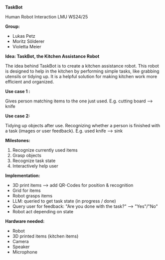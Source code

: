 **TaskBot**

Human Robot Interaction
LMU WS24/25

**Group:**
- Lukas Petz
- Moritz Sölderer
- Violetta Meier


**Idea: TaskBot, the Kitchen Assistance Robot**

The idea behind TaskBot is to create a kitchen assistance robot. This robot is designed to help in the kitchen by performing simple tasks, like grabbing utensils or tidying up. It is a helpful solution for making kitchen work more efficient and organized. 

**Use case 1 :**

Gives person matching items to the one just used. E.g. cutting board --> knife

**Use case 2:**

Tidying up objects after use. Recognizing whether a person is finished with a task (images or user feedback). E.g. used knife --> sink

**Milestones:**

1. Recognize currently used items
2. Grasp objects
3. Recognize task state
4. Interactively help user 

**Implementation:**
- 3D print items --> add QR-Codes for position & recognition
- Grid for items
- Robot grasps items
- LLM: queried to get task state (in progress / done)
- Query user for feedback: "Are you done with the task?" --> "Yes"/"No"
- Robot act depending on state

**Hardware needed:**
- Robot
- 3D printed items (kitchen items)
- Camera
- Speaker
- Microphone